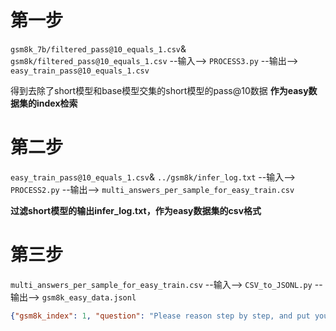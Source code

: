 # 第一步

`gsm8k_7b/filtered_pass@10_equals_1.csv`& `gsm8k/filtered_pass@10_equals_1.csv` --输入--> `PROCESS3.py` --输出--> `easy_train_pass@10_equals_1.csv`

得到去除了short模型和base模型交集的short模型的pass@10数据 **作为easy数据集的index检索**

# 第二步

`easy_train_pass@10_equals_1.csv`& `../gsm8k/infer_log.txt` --输入--> `PROCESS2.py` --输出--> `multi_answers_per_sample_for_easy_train.csv`

**过滤short模型的输出infer_log.txt，作为easy数据集的csv格式**

# 第三步

 `multi_answers_per_sample_for_easy_train.csv` --输入--> `CSV_to_JSONL.py` --输出--> `gsm8k_easy_data.jsonl`

```json
{"gsm8k_index": 1, "question": "Please reason step by step, and put your final answer within \\boxed{}.\nuser\nWeng earns $12 an hour for babysitting. Yesterday, she just did 50 minutes of babysitting. How much did she earn?", "answer": "To determine how much Weng earned for babysitting, we need to follow these steps:\n\n1. Convert the babysitting time from minutes to hours.\n2. Calculate the earnings based on the hourly wage.\n\nFirst, we know that there are 60 minutes in an hour. Therefore, 50 minutes is equivalent to:\n\\[\n\\frac{50}{60} = \\frac{5}{6} \\text{ hours}\n\\]\n\nNext, we know that Weng earns $12 per hour. So, to find out how much she earned for \\(\\frac{5}{6}\\) hours, we multiply her hourly wage by \\(\\frac{5}{6}\\):\n\\[\n12 \\times \\frac{5}{6} = 12 \\times 0.8333 = 10\n\\]\n\nThus, Weng earned \\(\\boxed{10}\\) dollars."}

```

